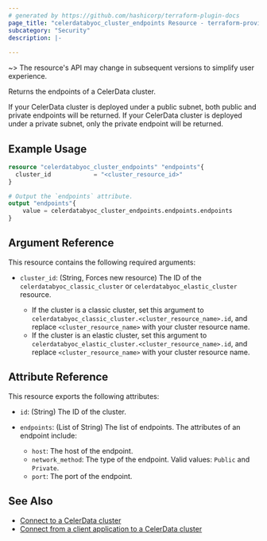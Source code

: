 ```yaml
---
# generated by https://github.com/hashicorp/terraform-plugin-docs
page_title: "celerdatabyoc_cluster_endpoints Resource - terraform-provider-celerdatabyoc"
subcategory: "Security"
description: |-
  
---
```


~> The resource's API may change in subsequent versions to simplify user experience.

Returns the endpoints of a CelerData cluster.

If your CelerData cluster is deployed under a public subnet, both public and private endpoints will be returned. If your CelerData cluster is deployed under a private subnet, only the private endpoint will be returned.

## Example Usage

```terraform
resource "celerdatabyoc_cluster_endpoints" "endpoints"{
  cluster_id            = "<cluster_resource_id>"
}

# Output the `endpoints` attribute.
output "endpoints"{
    value = celerdatabyoc_cluster_endpoints.endpoints.endpoints
}
```

## Argument Reference

This resource contains the following required arguments:

- `cluster_id`: (String, Forces new resource) The ID of the `celerdatabyoc_classic_cluster` or `celerdatabyoc_elastic_cluster` resource.

  - If the cluster is a classic cluster, set this argument to `celerdatabyoc_classic_cluster.<cluster_resource_name>.id`, and replace `<cluster_resource_name>` with your cluster resource name.
  - If the cluster is an elastic cluster, set this argument to `celerdatabyoc_elastic_cluster.<cluster_resource_name>.id`, and replace `<cluster_resource_name>` with your cluster resource name.

## Attribute Reference

This resource exports the following attributes:

- `id`: (String) The ID of the cluster.

- `endpoints`: (List of String) The list of endpoints. The attributes of an endpoint include:

  - `host`: The host of the endpoint.
  - `network_method`: The type of the endpoint. Valid values: `Public` and `Private`.
  - `port`: The port of the endpoint.

## See Also

- [Connect to a CelerData cluster](https://docs.celerdata.com/byoc/main/get_started/connect_cluster)
- [Connect from a client application to a CelerData cluster](https://docs.celerdata.com/byoc/main/cluster_management/connect_application_to_cluster)
